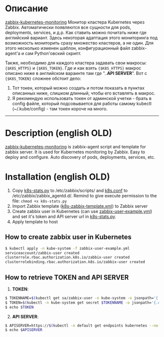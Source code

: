 # Описание
[zabbix-kubernetes-monitoring](https://gitlab.indevlab.com/SysAdm/scripts/-/tree/master/zabbix/zabbix-kubernetes-monitoring) Монитор кластера Kubernetes через Zabbix. Автоматически появляются все сущности для pods, deployments, services, и д.р.
Как ставить можно почитать ниже где английский вариант.
Здесь некоторая адаптация этого мониторинга под возможность мониторить сразу множество кластеров, а не один. Для этого несколько изменен шаблон, конфигурационный файл zabbix-agent'а и сам Python'овский скрипт.

Также, необходимо для каждого кластера задавать свои макросы: ``{$K8S_HTTPS}`` и ``{$K8S_TOKEN}``. Где и как взять ``{$K8S_HTTPS}`` макрос описано ниже в английском вараинте там где "..**API SERVER**". Вот с ``{$K8S_TOKEN}`` сложнее обстоит дело:
1. Тот токен, который можно создать и потом показать в пунктах описанных ниже, слишком длинный, чтобы его вставлять в макрос.
2. Я рекомендую использовать токен от админской учетки - брать в config файле, который подсовывается для работы самому kubectl (~/.kube/config) - там токен короче на много.
---


# Description (english OLD)
[zabbix-kubernetes-monitoring](https://github.com/sleepka/zabbix-kubernetes-monitoring) is zabbix-agent script and template for zabbix server. It is used for Kubernetes monitoring by Zabbix.
Easy to deploy and configure. Auto discovery of pods, deployments, services, etc.

# Installation (english OLD)
1. Copy [k8s-stats.py](https://raw.githubusercontent.com/sleepka/zabbix-kubernetes-monitoring/master/k8s-stats.py) to /etc/zabbix/scripts/ and
   [k8s.conf](https://raw.githubusercontent.com/sleepka/zabbix-kubernetes-monitoring/master/k8s.conf) to /etc/zabbix/zabbix_agentd.d/. Remind to give execute permission to the file: ``chmod +x k8s-stats.py``
2. Import Zabbix template ([k8s-zabbix-template.xml](https://raw.githubusercontent.com/sleepka/zabbix-kubernetes-monitoring/master/k8s-zabbix-template.xml)) to Zabbix server
3. Create zabbix user in Kubernetes (can use [zabbix-user-example.yml](https://raw.githubusercontent.com/sleepka/zabbix-kubernetes-monitoring/master/zabbix-user-example.yml)) and set it's token and API server url in [k8s-stats.py](https://raw.githubusercontent.com/sleepka/zabbix-kubernetes-monitoring/master/k8s-stats.py).
4. Apply template to host

## How to create zabbix user in Kubernetes
```bash
$ kubectl apply -n kube-system -f zabbix-user-example.yml
serviceaccount/zabbix-user created
clusterrole.rbac.authorization.k8s.io/zabbix-user created
clusterrolebinding.rbac.authorization.k8s.io/zabbix-user created
```

## How to retrieve TOKEN and API SERVER
1. **TOKEN**:
```bash
$ TOKENNAME=$(kubectl get sa/zabbix-user -n kube-system -o jsonpath='{.secrets[0].name}')
$ TOKEN=$(kubectl -n kube-system get secret $TOKENNAME -o jsonpath='{.data.token}'| base64 --decode)
$ echo $TOKEN
```
2. **API SERVER**:
```bash
$ APISERVER=https://$(kubectl -n default get endpoints kubernetes --no-headers | awk '{ print $2 }')
$ echo $APISERVER
```
